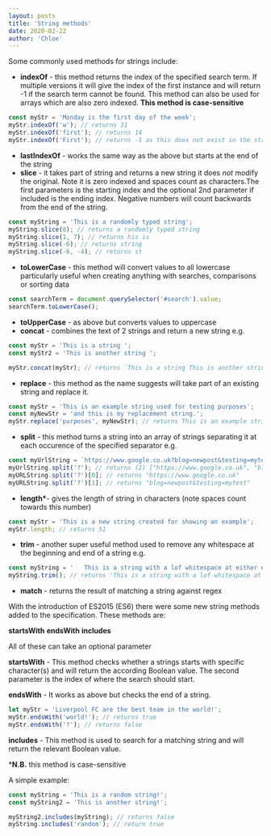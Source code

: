 ```yaml
---
layout: posts
title: 'String methods'
date: 2020-02-22
author: 'Chloe'
---
```


Some commonly used methods for strings include:

- **indexOf** - this method returns the index of the specified search term. If multiple versions it will give the index of the first instance and will return -1 if the search term cannot be found. This method can also be used for arrays which are also zero indexed. **This method is case-sensitive**

```javascript
const myStr = 'Monday is the first day of the week';
myStr.indexOf('w'); // returns 31
myStr.indexOf('first'); // returns 14
myStr.indexOf('First'); // returns -1 as this does not exist in the string
```

- **lastIndexOf** - works the same way as the above but starts at the end of the string
- **slice** - it takes part of string and returns a new string it does _not_ modify the original. Note it is zero indexed and spaces count as characters.The first parameters is the starting index and the optional 2nd parameter if included is the ending index. Negative numbers will count backwards from the end of the string.

```javascript
const myString = 'This is a randomly typed string';
myString.slice(8); // returns a randomly typed string
myString.slice(1, 7); // returns his is
myString.slice(-6); // returns string
myString.slice(-6, -4); // returns st
```

- **toLowerCase** - this method will convert values to all lowercase particularly useful when creating anything with searches, comparisons or sorting data

```javascript
const searchTerm = document.querySelector('#search').value;
searchTerm.toLowerCase();
```

- **toUpperCase** - as above but converts values to uppercase
- **concat** - combines the text of 2 strings and return a new string e.g.

```javascript
const myStr = 'This is a string ';
const myStr2 = 'This is another string ';

myStr.concat(myStr); // returns `This is a string This is another string`
```

- **replace** - this method as the name suggests will take part of an existing string and replace it.

```javascript
const myStr = 'This is an example string used for testing purposes';
const myNewStr = 'and this is my replacement string.';
myStr.replace('purposes', myNewStr); // returns This is an example string used for testing and this is my replacement string
```

- **split** - this method turns a string into an array of strings separating it at each occurence of the specified separator e.g.

```javascript
const myUrlString = `https://www.google.co.uk?blog=newpost&testing=mytest`;
myUrlString.split('?'); // returns (2) ["https://www.google.co.uk", "blog=newpost&testing=mytest"]
myURLString.split('?')[0]; // returns "https://www.google.co.uk"
myURLString.split('?')[1]; // returns "blog=newpost&testing=mytest"
```

- **length\***- gives the length of string in characters (note spaces count towards this number)

```javascript
const myStr = 'This is a new string created for showing an example';
myStr.length; // returns 51
```

- **trim** - another super useful method used to remove any whitespace at the beginning and end of a string e.g.

```javascript
const myString = '   This is a string with a lof whitespace at either end    ';
myString.trim(); // returns 'This is a string with a lof whitespace at either end';
```

- **match** - returns the result of matching a string against regex

With the introduction of ES2015 (ES6) there were some new string methods added to the specification. These methods are:

**startsWith**
**endsWith**
**includes**

All of these can take an optional parameter

**startsWith** - This method checks whether a strings starts with specific character(s) and will return the according Boolean value. The second parameter is the index of where the search should start.

**endsWith** - It works as above but checks the end of a string.

```javascript
let myStr = 'Liverpool FC are the best team in the world!';
myStr.endsWith('world!'); // returns true
myStr.endsWith('?'); // returns false
```

**includes** - This method is used to search for a matching string and will return the relevant Boolean value.

\***N.B.** this method is case-sensitive

A simple example:

```javascript
const myString = 'This is a random string!';
const myString2 = 'This is another string!';

myString2.includes(myString); // returns false
myString.includes('random'); // return true
```
